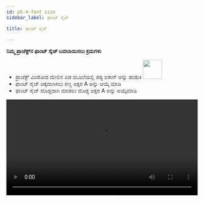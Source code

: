 ```yaml
---
id: p5-4-font size
sidebar_label: ಫಾಂಟ್ ಸೈಜ್ 

title: ಫಾಂಟ್ ಸೈಜ್ 

---
```

**ನಿಮ್ಮ ಪ್ರಾಜೆಕ್ಟ್‌ನ ಫಾಂಟ್ ಸೈಜ್ ಬದಲಾಯಿಸಲು ಕ್ರಮಗಳು**

- ಪ್ರಾಜೆಕ್ಟ್ ವಿಂಡೋದ ಮೇಲಿನ ಎಡ ಮೂಲೆಯಲ್ಲಿ ಪಠ್ಯ ಐಕಾನ್ ಅನ್ನು ಹುಡುಕಿ <img src="/assets/font-size.png" width="50px" alt=""/>
- ಫಾಂಟ್ ಸೈಜ್  ಚಿಕ್ಕದಾಗಿಸಲು ಸಣ್ಣ ಅಕ್ಷರ A ಅನ್ನು ಆಯ್ಕೆ ಮಾಡಿ
- ಫಾಂಟ್ ಸೈಜ್ ದೊಡ್ಡದಾಗಿ ಮಾಡಲು ದೊಡ್ಡ ಅಕ್ಷರ A ಅನ್ನು ಆಯ್ಕೆಮಾಡಿ

<video controls src="/0.5.5/en_fontsize.mov" width="100%" type="video/mov"/>
